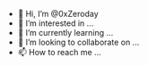 - 👋 Hi, I’m @0xZeroday
- 👀 I’m interested in ...
- 🌱 I’m currently learning ...
- 💞️ I’m looking to collaborate on ...
- 📫 How to reach me ...

<!---
0xZeroday/0xZeroday is a ✨ special ✨ repository because its `README.md` (this file) appears on your GitHub profile.
You can click the Preview link to take a look at your changes.
--->
